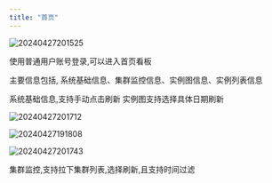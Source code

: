 ```yaml
---
title: "首页"
---
```


![20240427201525](https://img.isxcode.com/picgo/20240427201525.png)

使用普通用户账号登录,可以进入首页看板

主要信息包括, 系统基础信息、集群监控信息、实例图信息、实例列表信息

系统基础信息,支持手动点击刷新
实例图支持选择具体日期刷新

![20240427201712](https://img.isxcode.com/picgo/20240427201712.png)

![20240427191808](https://img.isxcode.com/picgo/20240427191808.png)

![20240427201743](https://img.isxcode.com/picgo/20240427201743.png)

集群监控,支持拉下集群列表,选择刷新,且支持时间过滤
